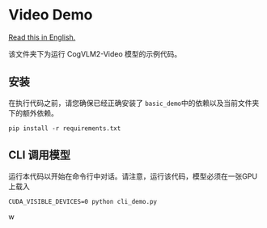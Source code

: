 # Video Demo

[Read this in English.](./README.md)

该文件夹下为运行 CogVLM2-Video 模型的示例代码。

## 安装

在执行代码之前，请您确保已经正确安装了 `basic_demo`中的依赖以及当前文件夹下的额外依赖。

```shell
pip install -r requirements.txt
```

## CLI 调用模型

运行本代码以开始在命令行中对话。请注意，运行该代码，模型必须在一张GPU上载入

```shell
CUDA_VISIBLE_DEVICES=0 python cli_demo.py
```
w